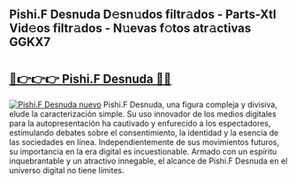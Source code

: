 ## Pishi.F Desnuda D𝚎sn𝚞dos filtr𝚊dos - Parts-Xtl Vid𝚎os filtr𝚊dos - N𝚞evas f𝚘tos atr𝚊ctivas GGKX7

# <h2><a href="http://mb7zft.tromn.icu/?c=Pishi.F+Desnuda">🔗👉👉👉 Pishi.F Desnuda 🔗🔗</a></h2>

[![Pishi.F Desnuda nuevo](https://i.imgur.com/pEAQMta.gif)](http://mb7zft.tromn.icu/?c=Pishi.F+Desnuda)
Pishi.F Desnuda, una figura compleja y divisiva, elude la caracterización simple. Su uso innovador de los medios digitales para la autopresentación ha cautivado y enfurecido a los espectadores, estimulando debates sobre el consentimiento, la identidad y la esencia de las sociedades en línea. Independientemente de sus movimientos futuros, su importancia en la era digital es incuestionable. Armado con un espíritu inquebrantable y un atractivo innegable, el alcance de Pishi.F Desnuda en el universo digital no tiene límites.
